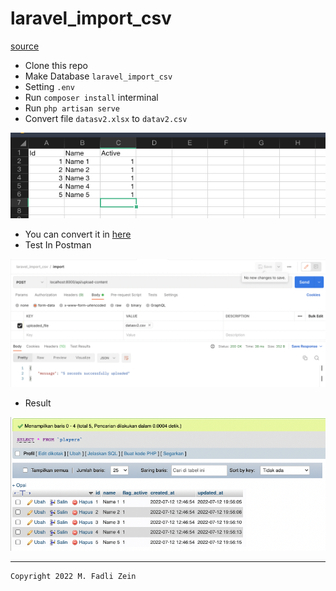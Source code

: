 # laravel_import_csv
 
[source](https://medium.com/technology-hits/how-to-import-a-csv-excel-file-in-laravel-d50f93b98aa4)


- Clone this repo
- Make Database `laravel_import_csv`
- Setting `.env`
- Run `composer install` interminal
- Run `php artisan serve`
- Convert file `datasv2.xlsx` to `datav2.csv`

![](preview_3.png)

- You can convert it in [here](https://cloudconvert.com/xlsx-to-csv)
- Test In Postman

![](preview_1.png)

- Result

![](preview_2.png)

---

```
Copyright 2022 M. Fadli Zein
```